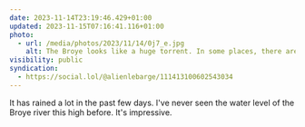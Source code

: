 ```yaml
---
date: 2023-11-14T23:19:46.429+01:00
updated: 2023-11-15T07:16:41.116+01:00
photo:
  - url: /media/photos/2023/11/14/0j7_e.jpg
    alt: The Broye looks like a huge torrent. In some places, there are hollows between one and two meters. The water is brown and full of tree trunks and branches.
visibility: public
syndication:
  - https://social.lol/@alienlebarge/111413100602543034
---
```


It has rained a lot in the past few days. I've never seen the water level of the Broye river this high before. It's impressive.
